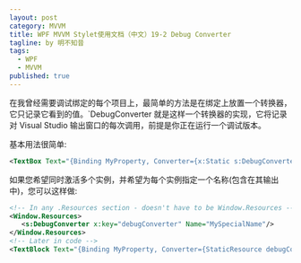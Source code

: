```yaml
---
layout: post
category: MVVM
title: WPF MVVM Stylet使用文档（中文）19-2 Debug Converter
tagline: by 明不知昔
tags: 
  - WPF
  - MVVM
published: true
---
```




在我曾经需要调试绑定的每个项目上，最简单的方法是在绑定上放置一个转换器，它只记录它看到的值。`DebugConverter 就是这样一个转换器的实现，它将记录对 Visual Studio 输出窗口的每次调用，前提是你正在运行一个调试版本。

<!--more-->



基本用法很简单:

``` XML
<TextBox Text="{Binding MyProperty, Converter={x:Static s:DebugConverter.Instance}}"/>
```

如果您希望同时激活多个实例，并希望为每个实例指定一个名称(包含在其输出中)，您可以这样做:

``` XML
<!-- In any .Resources section - doesn't have to be Window.Resources -->
<Window.Resources>
   <s:DebugConverter x:key="debugConverter" Name="MySpecialName"/>
</Window.Resources>
<!-- Later in code -->
<TextBlock Text="{Binding MyProperty, Converter={StaticResource debugConverter}}"/>
```

